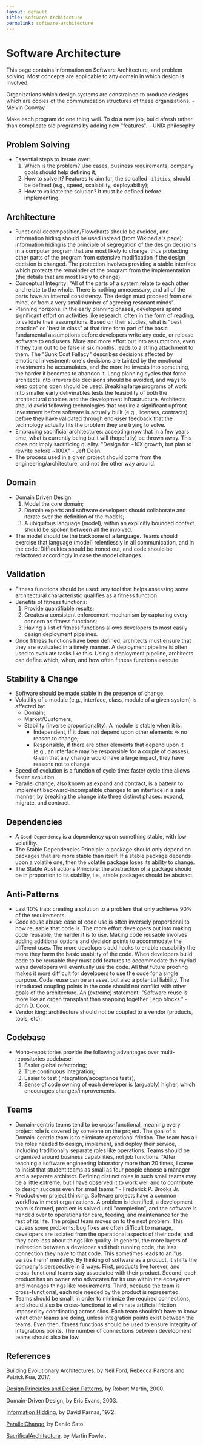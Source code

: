 ```yaml
---
layout: default
title: Software Architecture
permalink: software-architecture
---
```


# Software Architecture

This page contains information on Software Architecture, and problem solving. Most concepts are applicable to any domain in which design is involved.

Organizations which design systems are constrained to produce designs which are copies of the communication structures of these organizations. - Melvin Conway

Make each program do one thing well. To do a new job, build afresh rather than complicate old programs by adding new "features". - UNIX philosophy

## Problem Solving

- Essential steps to iterate over:
  1. Which is the problem? Use cases, business requirements, company goals should help defining it;
  2. How to solve it? Features to aim for, the so called `-ilities`, should be defined (e.g., speed, scalability, deployability);
  3. How to validate the solution? It must be defined before implementing.

## Architecture

- Functional decomposition/Flowcharts should be avoided, and information hiding should be used instead (from Wikipedia's page): information hiding is the principle of segregation of the design decisions in a computer program that are most likely to change, thus protecting other parts of the program from extensive modification if the design decision is changed. The protection involves providing a stable interface which protects the remainder of the program from the implementation (the details that are most likely to change).
- Conceptual Integrity: "All of the parts of a system relate to each other and relate to the whole. There is nothing unnecessary, and all of the parts have an internal consistency. The design must proceed from one mind, or from a very small number of agreeing resonant minds".
- Planning horizons: in the early planning phases, developers spend significant effort on activities like research, often in the form of reading, to validate their assumptions. Based on their studies, what is "best practice" or "best in class" at that time form part of the basic fundamental assumptions before developers write any code, or release software to end users. More and more effort put into assumptions, even if they turn out to be false in six months, leads to a string attachment to them. The "Sunk Cost Fallacy" describes decisions affected by emotional investment: one's decisions are tainted by the emotional investments he accumulates, and the more he invests into something, the harder it becomes to abandon it. Long planning cycles that force architects into irreversible decisions should be avoided, and ways to keep options open should be used. Breaking large programs of work into smaller early deliverables tests the feasibility of both the architectural choices and the development infrastructure. Architects should avoid following technologies that require a significant upfront investment before software is actually built (e.g., licenses, contracts) before they have validated through end-user feedback that the technology actually fits the problem they are trying to solve.
- Embracing sacrificial architectures: accepting now that in a few years time, what is currently being built will (hopefully) be thrown away. This does not imply sacrificing quality. "Design for ~10X growth, but plan to rewrite before ~100X" - Jeff Dean.
- The process used in a given project should come from the engineering/architecture, and not the other way around.

## Domain

- Domain Driven Design:
  1. Model the core domain;
  2. Domain experts and software developers should collaborate and iterate over the definition of the models;
  3. A ubiquitous language (model), within an explicitly bounded context, should be spoken between all the involved.
- The model should be the backbone of a language. Teams should exercise that language (model) relentlessly in all communication, and in the code. Difficulties should be ironed out, and code should be refactored accordingly in case the model changes.

## Validation

- Fitness functions should be used: any tool that helps assessing some architectural characteristic qualifies as a fitness function.
- Benefits of fitness functions:
  1. Provide quantifiable results;
  2. Creates a consistent enforcement mechanism by capturing every concern as fitness functions;
  3. Having a list of fitness functions allows developers to most easily design deployment pipelines.
- Once fitness functions have been defined, architects must ensure that they are evaluated in a timely manner. A deployment pipeline is often used to evaluate tasks like this. Using a deployment pipeline, architects can define which, when, and how often fitness functions execute.

## Stability & Change

- Software should be made stable in the presence of change.
- Volatility of a module (e.g., interface, class, module of a given system) is affected by:
  - Domain;
  - Market/Customers;
  - Stability (inverse proportionality). A module is stable when it is:
    - Independent, if it does not depend upon other elements => no reason to change;
    - Responsible, if there are other elements that depend upon it (e.g., an interface may be responsible for a couple of classes). Given that any change would have a large impact, they have reasons not to change.
- Speed of evolution is a function of cycle time: faster cycle time allows faster evolution.
- Parallel change, also known as expand and contract, is a pattern to implement backward-incompatible changes to an interface in a safe manner, by breaking the change into three distinct phases: expand, migrate, and contract.

## Dependencies

- A `Good Dependency` is a dependency upon something stable, with low volatility.
- The Stable Dependencies Principle: a package should only depend on packages that are more stable than itself. If a stable package depends upon a volatile one, then the volatile package loses its ability to change.
- The Stable Abstractions Principle: the abstraction of a package should be in proportion to its stability, i.e., stable packages should be abstract.

## Anti-Patterns

- Last 10% trap: creating a solution to a problem that only achieves 90% of the requirements.
- Code reuse abuse: ease of code use is often inversely proportional to how reusable that code is. The more effort developers put into making code reusable, the harder it is to use. Making code reusable involves adding additional options and decision points to accommodate the different uses. The more developers add hooks to enable reusability the more they harm the basic usability of the code. When developers build code to be reusable they must add features to accommodate the myriad ways developers will eventually use the code. All that future proofing makes it more difficult for developers to use the code for a single purpose. Code reuse can be an asset but also a potential liability. The introduced coupling points in the code should not conflict with other goals of the architecture. An (extreme) statement: "Software reuse is more like an organ transplant than snapping together Lego blocks." - John D. Cook.
- Vendor king: architecture should not be coupled to a vendor (products, tools, etc).

## Codebase

- Mono-repositories provide the following advantages over multi-repositories codebase:
  1. Easier global refactoring;
  2. True continuous integration;
  3. Easier to test (integration/acceptance tests);
  4. Sense of code owning of each developer is (arguably) higher, which encourages changes/improvements.

## Teams

- Domain-centric teams tend to be cross-functional, meaning every project role is covered by someone on the project. The goal of a Domain-centric team is to eliminate operational friction. The team has all the roles needed to design, implement, and deploy their service, including traditionally separate roles like operations. Teams should be organized around business capabilities, not job functions. "After teaching a software engineering laboratory more than 20 times, I came to insist that student teams as small as four people choose a manager and a separate architect. Defining distinct roles in such small teams may be a little extreme, but I have observed it to work well and to contribute to design success even for small teams." - Frederick P. Brooks Jr.
- Product over project thinking. Software projects have a common workflow in most organizations. A problem is identified, a development team is formed, problem is solved until "completion", and the software is handed over to operations for care, feeding, and maintenance for the rest of its life. The project team moves on to the next problem. This causes some problems: bug fixes are often difficult to manage, developers are isolated from the operational aspects of their code, and they care less about things like quality. In general, the more layers of indirection between a developer and their running code, the less connection they have to that code. This sometimes leads to an "us versus them" mentality. By thinking of software as a product, it shifts the company's perspective in 3 ways. First, products live forever, and cross-functional teams stay associated with their product. Second, each product has an owner who advocates for its use within the ecosystem and manages things like requirements. Third, because the team is cross-functional, each role needed by the product is represented.
- Teams should be small, in order to minimize the required connections, and should also be cross-functional to eliminate artificial friction imposed by coordinating across silos. Each team shouldn't have to know what other teams are doing, unless integration points exist between the teams. Even then, fitness functions should be used to ensure integrity of integrations points. The number of connections between development teams should also be low.

## References

Building Evolutionary Architectures, by Neil Ford, Rebecca Parsons and Patrick Kua, 2017.

[Design Principles and Design Patterns](https://fi.ort.edu.uy/innovaportal/file/2032/1/design_principles.pdf), by Robert Martin, 2000.

Domain-Driven Design, by Eric Evans, 2003.

[Information Hidding](https://en.wikipedia.org/wiki/Information_hiding), by David Parnas, 1972.

[ParallelChange](https://martinfowler.com/bliki/ParallelChange.html), by Danilo Sato.

[SacrificalArchitecture](https://martinfowler.com/bliki/SacrificialArchitecture.html), by Martin Fowler.
